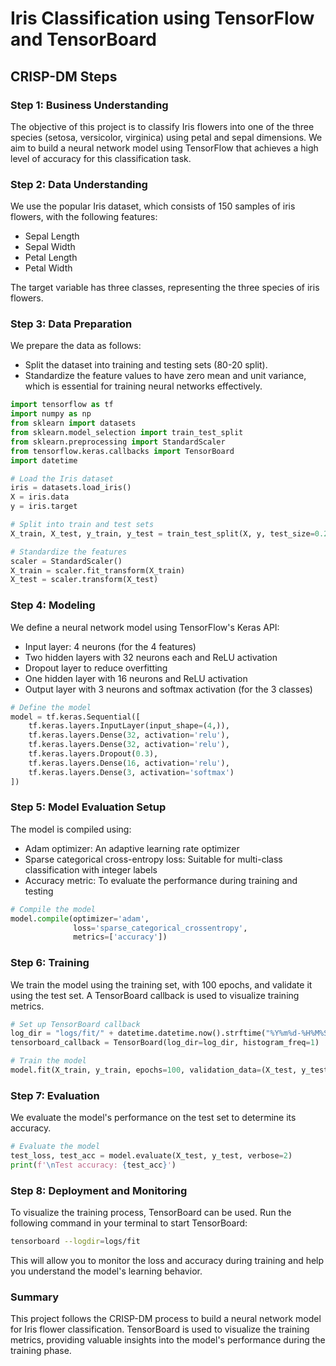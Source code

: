 # Iris Classification using TensorFlow and TensorBoard

## CRISP-DM Steps

### Step 1: Business Understanding
The objective of this project is to classify Iris flowers into one of the three species (setosa, versicolor, virginica) using petal and sepal dimensions. We aim to build a neural network model using TensorFlow that achieves a high level of accuracy for this classification task.

### Step 2: Data Understanding
We use the popular Iris dataset, which consists of 150 samples of iris flowers, with the following features:
- Sepal Length
- Sepal Width
- Petal Length
- Petal Width

The target variable has three classes, representing the three species of iris flowers.

### Step 3: Data Preparation
We prepare the data as follows:
- Split the dataset into training and testing sets (80-20 split).
- Standardize the feature values to have zero mean and unit variance, which is essential for training neural networks effectively.

```python
import tensorflow as tf
import numpy as np
from sklearn import datasets
from sklearn.model_selection import train_test_split
from sklearn.preprocessing import StandardScaler
from tensorflow.keras.callbacks import TensorBoard
import datetime

# Load the Iris dataset
iris = datasets.load_iris()
X = iris.data
y = iris.target

# Split into train and test sets
X_train, X_test, y_train, y_test = train_test_split(X, y, test_size=0.2, random_state=42)

# Standardize the features
scaler = StandardScaler()
X_train = scaler.fit_transform(X_train)
X_test = scaler.transform(X_test)
```

### Step 4: Modeling
We define a neural network model using TensorFlow's Keras API:
- Input layer: 4 neurons (for the 4 features)
- Two hidden layers with 32 neurons each and ReLU activation
- Dropout layer to reduce overfitting
- One hidden layer with 16 neurons and ReLU activation
- Output layer with 3 neurons and softmax activation (for the 3 classes)

```python
# Define the model
model = tf.keras.Sequential([
    tf.keras.layers.InputLayer(input_shape=(4,)),
    tf.keras.layers.Dense(32, activation='relu'),
    tf.keras.layers.Dense(32, activation='relu'),
    tf.keras.layers.Dropout(0.3),
    tf.keras.layers.Dense(16, activation='relu'),
    tf.keras.layers.Dense(3, activation='softmax')
])
```

### Step 5: Model Evaluation Setup
The model is compiled using:
- Adam optimizer: An adaptive learning rate optimizer
- Sparse categorical cross-entropy loss: Suitable for multi-class classification with integer labels
- Accuracy metric: To evaluate the performance during training and testing

```python
# Compile the model
model.compile(optimizer='adam',
              loss='sparse_categorical_crossentropy',
              metrics=['accuracy'])
```

### Step 6: Training
We train the model using the training set, with 100 epochs, and validate it using the test set. A TensorBoard callback is used to visualize training metrics.

```python
# Set up TensorBoard callback
log_dir = "logs/fit/" + datetime.datetime.now().strftime("%Y%m%d-%H%M%S")
tensorboard_callback = TensorBoard(log_dir=log_dir, histogram_freq=1)

# Train the model
model.fit(X_train, y_train, epochs=100, validation_data=(X_test, y_test), callbacks=[tensorboard_callback])
```

### Step 7: Evaluation
We evaluate the model's performance on the test set to determine its accuracy.

```python
# Evaluate the model
test_loss, test_acc = model.evaluate(X_test, y_test, verbose=2)
print(f'\nTest accuracy: {test_acc}')
```

### Step 8: Deployment and Monitoring
To visualize the training process, TensorBoard can be used. Run the following command in your terminal to start TensorBoard:

```sh
tensorboard --logdir=logs/fit
```

This will allow you to monitor the loss and accuracy during training and help you understand the model's learning behavior.

### Summary
This project follows the CRISP-DM process to build a neural network model for Iris flower classification. TensorBoard is used to visualize the training metrics, providing valuable insights into the model's performance during the training phase.
